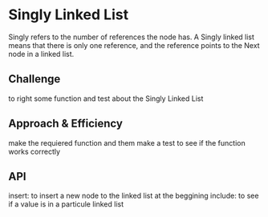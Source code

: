 # Singly Linked List
<!-- Short summary or background information -->
Singly refers to the number of references the node has. A Singly linked list means that there is only one reference, and the reference points to the Next node in a linked list.


## Challenge
<!-- Description of the challenge -->
to right some function and test about the Singly Linked List


## Approach & Efficiency
make the requiered function and them make a test to see if the function works correctly 

## API
<!-- Description of each method publicly available to your Linked List -->
insert: to insert a new node to the linked list at the beggining 
include: to see if a value is in a particule linked list 

